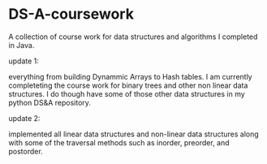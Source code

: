 # DS-A-coursework
A collection of course work for data structures and algorithms I completed in Java. 

update 1:

everything from building Dynammic Arrays to Hash tables. I am currently completeting the course work for binary trees and other non linear data structures. I do though have some of those other data structures in my python DS&A repository. 

update 2:

implemented all linear data structures and non-linear data structures along with some of the traversal methods such as inorder, preorder, and postorder.
